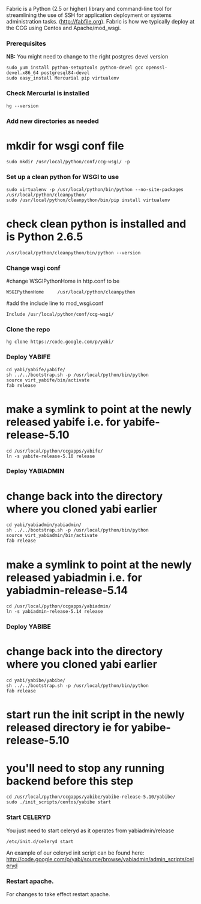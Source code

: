 Fabric is a Python (2.5 or higher) library and command-line tool for streamlining the use of SSH for application deployment or systems administration tasks. (http://fabfile.org). Fabric is how we typically deploy at the CCG using Centos and Apache/mod\_wsgi.

### Prerequisites ###
**NB:** You might need to change to the right postgres devel version
```
sudo yum install python-setuptools python-devel gcc openssl-devel.x86_64 postgresql84-devel
sudo easy_install Mercurial pip virtualenv
```

### Check Mercurial is installed ###
```
hg --version
```

### Add new directories as needed ###
# mkdir for wsgi conf file
```
sudo mkdir /usr/local/python/conf/ccg-wsgi/ -p
```

### Set up a clean python for WSGI to use ###
```
sudo virtualenv -p /usr/local/python/bin/python --no-site-packages /usr/local/python/cleanpython/
sudo /usr/local/python/cleanpython/bin/pip install virtualenv
```

# check clean python is installed and is Python 2.6.5
```
/usr/local/python/cleanpython/bin/python --version
```

### Change wsgi conf ###
#change WSGIPythonHome in http.conf to be
```
WSGIPythonHome     /usr/local/python/cleanpython
```

#add the include line to mod\_wsgi.conf

```
Include /usr/local/python/conf/ccg-wsgi/
```

### Clone the repo ###
```
hg clone https://code.google.com/p/yabi/ 
```

### Deploy YABIFE ###
```
cd yabi/yabife/yabife/
sh ../../bootstrap.sh -p /usr/local/python/bin/python
source virt_yabife/bin/activate
fab release
```

# make a symlink to point at the newly released yabife i.e. for yabife-release-5.10
```
cd /usr/local/python/ccgapps/yabife/
ln -s yabife-release-5.10 release
```

### Deploy YABIADMIN ###
# change back into the directory where you cloned yabi earlier
```
cd yabi/yabiadmin/yabiadmin/
sh ../../bootstrap.sh -p /usr/local/python/bin/python
source virt_yabiadmin/bin/activate
fab release
```

# make a symlink to point at the newly released yabiadmin i.e. for yabiadmin-release-5.14
```
cd /usr/local/python/ccgapps/yabiadmin/
ln -s yabiadmin-release-5.14 release
```

### Deploy YABIBE ###
# change back into the directory where you cloned yabi earlier
```
cd yabi/yabibe/yabibe/
sh ../../bootstrap.sh -p /usr/local/python/bin/python
fab release
```

# start run the init script in the newly released directory ie for yabibe-release-5.10

# you'll need to stop any running backend before this step
```
cd /usr/local/python/ccgapps/yabibe/yabibe-release-5.10/yabibe/
sudo ./init_scripts/centos/yabibe start
```

### Start CELERYD ###
You just need to start celeryd as it operates from yabiadmin/release
```
/etc/init.d/celeryd start
```

An example of our celeryd init script can be found here:
http://code.google.com/p/yabi/source/browse/yabiadmin/admin_scripts/celeryd

### Restart apache. ###
For changes to take effect restart apache.


